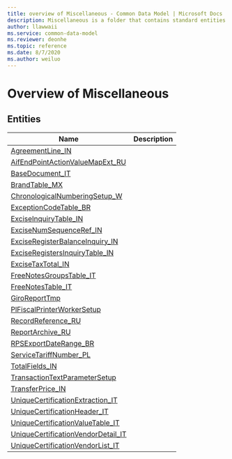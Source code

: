 ```yaml
---
title: overview of Miscellaneous - Common Data Model | Microsoft Docs
description: Miscellaneous is a folder that contains standard entities related to the Common Data Model.
author: llawwaii
ms.service: common-data-model
ms.reviewer: deonhe
ms.topic: reference
ms.date: 8/7/2020
ms.author: weiluo
---
```


# Overview of Miscellaneous


## Entities

|Name|Description|
|---|---|
|[AgreementLine_IN](AgreementLine_IN.md)||
|[AifEndPointActionValueMapExt_RU](AifEndPointActionValueMapExt_RU.md)||
|[BaseDocument_IT](BaseDocument_IT.md)||
|[BrandTable_MX](BrandTable_MX.md)||
|[ChronologicalNumberingSetup_W](ChronologicalNumberingSetup_W.md)||
|[ExceptionCodeTable_BR](ExceptionCodeTable_BR.md)||
|[ExciseInquiryTable_IN](ExciseInquiryTable_IN.md)||
|[ExciseNumSequenceRef_IN](ExciseNumSequenceRef_IN.md)||
|[ExciseRegisterBalanceInquiry_IN](ExciseRegisterBalanceInquiry_IN.md)||
|[ExciseRegistersInquiryTable_IN](ExciseRegistersInquiryTable_IN.md)||
|[ExciseTaxTotal_IN](ExciseTaxTotal_IN.md)||
|[FreeNotesGroupsTable_IT](FreeNotesGroupsTable_IT.md)||
|[FreeNotesTable_IT](FreeNotesTable_IT.md)||
|[GiroReportTmp](GiroReportTmp.md)||
|[PlFiscalPrinterWorkerSetup](PlFiscalPrinterWorkerSetup.md)||
|[RecordReference_RU](RecordReference_RU.md)||
|[ReportArchive_RU](ReportArchive_RU.md)||
|[RPSExportDateRange_BR](RPSExportDateRange_BR.md)||
|[ServiceTariffNumber_PL](ServiceTariffNumber_PL.md)||
|[TotalFields_IN](TotalFields_IN.md)||
|[TransactionTextParameterSetup](TransactionTextParameterSetup.md)||
|[TransferPrice_IN](TransferPrice_IN.md)||
|[UniqueCertificationExtraction_IT](UniqueCertificationExtraction_IT.md)||
|[UniqueCertificationHeader_IT](UniqueCertificationHeader_IT.md)||
|[UniqueCertificationValueTable_IT](UniqueCertificationValueTable_IT.md)||
|[UniqueCertificationVendorDetail_IT](UniqueCertificationVendorDetail_IT.md)||
|[UniqueCertificationVendorList_IT](UniqueCertificationVendorList_IT.md)||
